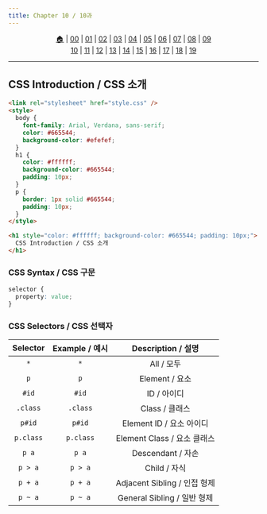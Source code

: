 ```yaml
---
title: Chapter 10 / 10과
---
```


<p id="menu" align="center">
  <a href="https://ut-aaronkr.github.io/python-crash-course" title="Home">🏠</a> |
  <a href="00.html" title="Introduction / 소개">00</a> |
  <a href="01.html" title="Structure / 구조">01</a> |
  <a href="02.html" title="Text / 텍스트">02</a> |
  <a href="03.html" title="Lists / 리스트">03</a> |
  <a href="04.html" title="Links / 링크">04</a> |
  <a href="05.html" title="Images / 이미지">05</a> |
  <a href="06.html" title="Tables / 테이블">06</a> |
  <a href="07.html" title="Forms / 폼">07</a> |
  <a href="08.html" title="Extra Markup / 추가 마크업">08</a> |
  <a href="09.html" title="Flash, Video, Audio / 플래시, 비디오, 오디오">09</a>
  <br>
  <a href="10.html" title="CSS Introduction / CSS 소개">10</a> |
  <a href="11.html" title="Color / 색상">11</a> |
  <a href="12.html" title="Text / 텍스트">12</a> |
  <a href="13.html" title="Box Model / 박스 모델">13</a> |
  <a href="14.html" title="Lists, Tables, Forms / 리스트, 테이블, 폼">14</a> |
  <a href="15.html" title="Layout / 레이아웃">15</a> |
  <a href="16.html" title="Images / 이미지">16</a> |
  <a href="17.html" title="HTML5 Layout / HTML5 레이아웃">17</a> |
  <a href="18.html" title="Process & Design / 프로세스 & 디자인">18</a> |
  <a href="19.html" title="Practical Info / 실용적인 정보">19</a>
</p>

---

## CSS Introduction / CSS 소개

```html
<link rel="stylesheet" href="style.css" />
<style>
  body {
    font-family: Arial, Verdana, sans-serif;
    color: #665544;
    background-color: #efefef;
  }
  h1 {
    color: #ffffff;
    background-color: #665544;
    padding: 10px;
  }
  p {
    border: 1px solid #665544;
    padding: 10px;
  }
</style>

<h1 style="color: #ffffff; background-color: #665544; padding: 10px;">
  CSS Introduction / CSS 소개
</h1>
```

### CSS Syntax / CSS 구문

```css
selector {
  property: value;
}
```

### CSS Selectors / CSS 선택자

| Selector  | Example / 예시 |      Description / 설명      |
| :-------: | :------------: | :--------------------------: |
|    `*`    |      `*`       |          All / 모두          |
|    `p`    |      `p`       |        Element / 요소        |
|   `#id`   |     `#id`      |         ID / 아이디          |
| `.class`  |    `.class`    |        Class / 클래스        |
|  `p#id`   |     `p#id`     |   Element ID / 요소 아이디   |
| `p.class` |   `p.class`    | Element Class / 요소 클래스  |
|   `p a`   |     `p a`      |      Descendant / 자손       |
|  `p > a`  |    `p > a`     |         Child / 자식         |
|  `p + a`  |    `p + a`     | Adjacent Sibling / 인접 형제 |
|  `p ~ a`  |    `p ~ a`     | General Sibling / 일반 형제  |
